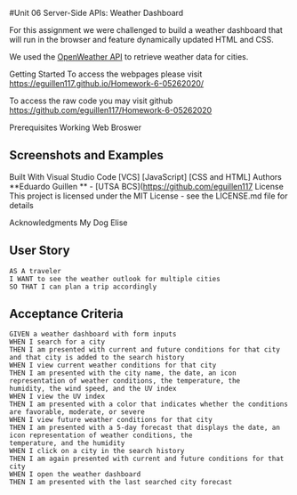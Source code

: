 #Unit 06 Server-Side APIs: Weather Dashboard

For this assignment we were challenged to build a weather dashboard that will run in the browser and feature dynamically
updated HTML and CSS.

We used the [OpenWeather API](https://openweathermap.org/api) to retrieve weather data for cities. 

Getting Started
To access the webpages please visit https://eguillen117.github.io/Homework-6-05262020/

To access the raw code you may visit github https://github.com/eguillen117/Homework-6-05262020

Prerequisites
Working Web Broswer


## Screenshots and Examples

Built With Visual Studio Code
[VCS]
[JavaScript]
[CSS and HTML]
Authors
**Eduardo Guillen ** - [UTSA BCS](https://github.com/eguillen117
License
This project is licensed under the MIT License - see the LICENSE.md file for details

Acknowledgments
My Dog Elise

## User Story

```
AS A traveler
I WANT to see the weather outlook for multiple cities
SO THAT I can plan a trip accordingly
```

## Acceptance Criteria

```
GIVEN a weather dashboard with form inputs
WHEN I search for a city
THEN I am presented with current and future conditions for that city and that city is added to the search history
WHEN I view current weather conditions for that city
THEN I am presented with the city name, the date, an icon representation of weather conditions, the temperature, the
humidity, the wind speed, and the UV index
WHEN I view the UV index
THEN I am presented with a color that indicates whether the conditions are favorable, moderate, or severe
WHEN I view future weather conditions for that city
THEN I am presented with a 5-day forecast that displays the date, an icon representation of weather conditions, the
temperature, and the humidity
WHEN I click on a city in the search history
THEN I am again presented with current and future conditions for that city
WHEN I open the weather dashboard
THEN I am presented with the last searched city forecast
```


